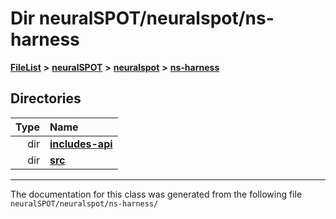 

# Dir neuralSPOT/neuralspot/ns-harness



[**FileList**](files.md) **>** [**neuralSPOT**](dir_75594cce7c7773aa3cb253214bf56510.md) **>** [**neuralspot**](dir_b737d82f35ec218ac5a7ef4105db9c0e.md) **>** [**ns-harness**](dir_e0d7b3aff6df2cba2f05a768a095730e.md)














## Directories

| Type | Name |
| ---: | :--- |
| dir | [**includes-api**](dir_5a7ca3359baeaf8be53d9a3d1e900244.md) <br> |
| dir | [**src**](dir_8df671c8e5b7eec7f2ec532421bc80bd.md) <br> |

























































------------------------------
The documentation for this class was generated from the following file `neuralSPOT/neuralspot/ns-harness/`

